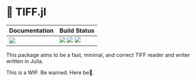 # 💎 TIFF.jl

| **Documentation**                 | **Build Status**                                              |
|:----------------------------------|:--------------------------------------------------------------|
| [![][docs-dev-img]][docs-dev-url] | [![][status-img]][status-url] [![][travis-img]][travis-url] [![][codecov-img]][codecov-url] |

This package aims to be a fast, minimal, and correct TIFF reader and writer written in Julia. 

This is a WIP. Be warned. Here be🐉.

[docs-dev-img]: https://img.shields.io/badge/docs-dev-blue.svg
[docs-dev-url]: https://tamasnagy.com/TIFF.jl/dev

[travis-img]: https://travis-ci.com/tlnagy/TIFF.jl.svg?branch=master
[travis-url]: https://travis-ci.com/tlnagy/TIFF.jl

[codecov-img]: https://codecov.io/gh/tlnagy/TIFF.jl/branch/master/graph/badge.svg
[codecov-url]: https://codecov.io/gh/tlnagy/TIFF.jl

[status-img]: https://www.repostatus.org/badges/latest/wip.svg
[status-url]: https://www.repostatus.org/#wip
